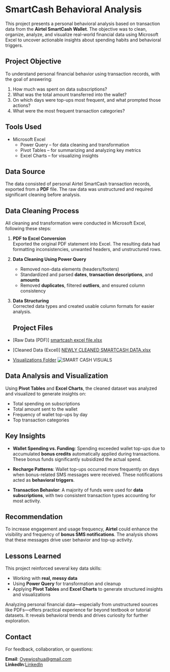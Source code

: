 # SmartCash Behavioral Analysis

This project presents a personal behavioral analysis based on transaction data from the **Airtel SmartCash Wallet**. The objective was to clean, organize, analyze, and visualize real-world financial data using Microsoft Excel to uncover actionable insights about spending habits and behavioral triggers.

## Project Objective

To understand personal financial behavior using transaction records, with the goal of answering:

1. How much was spent on data subscriptions?
2. What was the total amount transferred into the wallet?
3. On which days were top-ups most frequent, and what prompted those actions?
4. What were the most frequent transaction categories?

## Tools Used

- Microsoft Excel  
  - Power Query – for data cleaning and transformation  
  - Pivot Tables – for summarizing and analyzing key metrics  
  - Excel Charts – for visualizing insights

## Data Source

The data consisted of personal Airtel SmartCash transaction records, exported from a **PDF** file. The raw data was unstructured and required significant cleaning before analysis.

## Data Cleaning Process

All cleaning and transformation were conducted in Microsoft Excel, following these steps:

1. **PDF to Excel Conversion**  
   Exported the original PDF statement into Excel. The resulting data had formatting inconsistencies, unwanted headers, and unstructured rows.

2. **Data Cleaning Using Power Query**  
   - Removed non-data elements (headers/footers)  
   - Standardized and parsed **dates**, **transaction descriptions**, and **amounts**  
   - Removed **duplicates**, filtered **outliers**, and ensured column consistency

3. **Data Structuring**  
   Corrected data types and created usable column formats for easier analysis.


   ## Project Files

- [Raw Data (PDF)]  [smartcash excel file.xlsx](https://github.com/user-attachments/files/20552300/smartcash.excel.file.xlsx)

- [Cleaned Data (Excel)]  [NEWLY CLEANED SMARTCASH DATA.xlsx](https://github.com/user-attachments/files/20552302/NEWLY.CLEANED.SMARTCASH.DATA.xlsx)


- [Visualizations Folder](visuals/) ![SMART CASH VISUALS](https://github.com/user-attachments/assets/6322e6cf-3112-4c7a-acf6-71aa1c792504)




## Data Analysis and Visualization

Using **Pivot Tables** and **Excel Charts**, the cleaned dataset was analyzed and visualized to generate insights on:

- Total spending on subscriptions  
- Total amount sent to the wallet  
- Frequency of wallet top-ups by day  
- Top transaction categories  

## Key Insights

- **Wallet Spending vs. Funding**: Spending exceeded wallet top-ups due to accumulated **bonus credits** automatically applied during transactions. These bonus funds significantly subsidized the actual spend.

- **Recharge Patterns**: Wallet top-ups occurred more frequently on days when bonus-related SMS messages were received. These notifications acted as **behavioral triggers**.

- **Transaction Behavior**: A majority of funds were used for **data subscriptions**, with two consistent transaction types accounting for most activity.

## Recommendation

To increase engagement and usage frequency, **Airtel** could enhance the visibility and frequency of **bonus SMS notifications**. The analysis shows that these messages drive user behavior and top-up activity.

## Lessons Learned

This project reinforced several key data skills:

- Working with **real, messy data**  
- Using **Power Query** for transformation and cleanup  
- Applying **Pivot Tables** and **Excel Charts** to generate structured insights and visualizations  

Analyzing personal financial data—especially from unstructured sources like PDFs—offers practical experience far beyond textbook or tutorial datasets. It reveals behavioral trends and drives curiosity for further exploration.

## Contact

For feedback, collaboration, or questions:

**Email**: Oyewjoshua@gmail.com  
**LinkedIn**:[LinkedIn](https://www.linkedin.com/in/joshuaoluwafemioyewole)  


